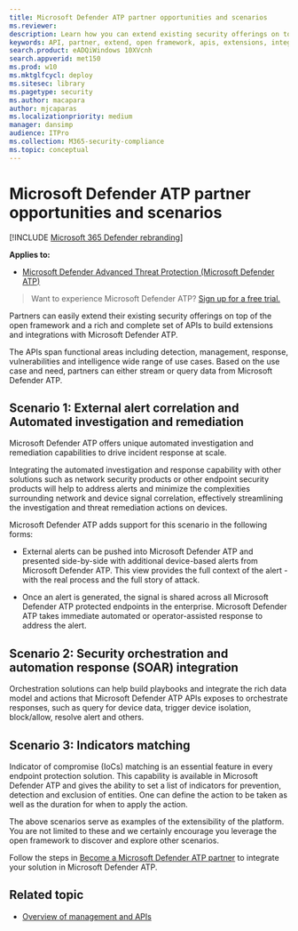```yaml
---
title: Microsoft Defender ATP partner opportunities and scenarios
ms.reviewer: 
description: Learn how you can extend existing security offerings on top of the open framework and a rich set of APIs to build extensions and integrations with Microsoft Defender ATP
keywords: API, partner, extend, open framework, apis, extensions, integrations, detection, management, response, vulnerabilities, intelligence
search.product: eADQiWindows 10XVcnh
search.appverid: met150
ms.prod: w10
ms.mktglfcycl: deploy
ms.sitesec: library
ms.pagetype: security
ms.author: macapara
author: mjcaparas
ms.localizationpriority: medium
manager: dansimp
audience: ITPro
ms.collection: M365-security-compliance 
ms.topic: conceptual 
---
```


# Microsoft Defender ATP partner opportunities and scenarios

[!INCLUDE [Microsoft 365 Defender rebranding](../../includes/microsoft-defender.md)]


**Applies to:** 
- [Microsoft Defender Advanced Threat Protection (Microsoft Defender ATP)](https://go.microsoft.com/fwlink/p/?linkid=2146631)

> Want to experience Microsoft Defender ATP? [Sign up for a free trial.](https://www.microsoft.com/microsoft-365/windows/microsoft-defender-atp?ocid=docs-wdatp-exposedapis-abovefoldlink) 


Partners can easily extend their existing security offerings on top of the open framework and a rich and complete set of APIs to build extensions and integrations with Microsoft Defender ATP. 

The APIs span functional areas including detection, management, response, vulnerabilities and intelligence wide range of use cases. Based on the use case and need, partners can either stream or query data from Microsoft Defender ATP. 


## Scenario 1: External alert correlation and Automated investigation and remediation
Microsoft Defender ATP offers unique automated investigation and remediation capabilities to drive incident response at scale. 

Integrating the automated investigation and response capability with other solutions such as network security products or other endpoint security products will help to address alerts and minimize the complexities surrounding network and device signal correlation, effectively streamlining the investigation and threat remediation actions on devices.

Microsoft Defender ATP adds support for this scenario in the following forms:
- External alerts can be pushed into Microsoft Defender ATP and presented side-by-side with additional device-based alerts from Microsoft Defender ATP. This view provides the full context of the alert - with the real process and the full story of attack.

- Once an alert is generated, the signal is shared across all Microsoft Defender ATP protected endpoints in the enterprise. Microsoft Defender ATP takes immediate automated or operator-assisted response to address the alert.

## Scenario 2: Security orchestration and automation response (SOAR) integration
Orchestration solutions can help build playbooks and integrate the rich data model and actions that Microsoft Defender ATP APIs exposes to orchestrate responses, such as query for device data, trigger device isolation, block/allow, resolve alert and others.

## Scenario 3: Indicators matching 
Indicator of compromise (IoCs) matching is an essential feature in every endpoint protection solution. This capability is available in Microsoft Defender ATP and gives the ability to set a list of indicators for prevention, detection and exclusion of entities. One can define the action to be taken as well as the duration for when to apply the action.

The above scenarios serve as examples of the extensibility of the platform. You are not limited to these and we certainly encourage you leverage the open framework to discover and explore other scenarios.

Follow the steps in [Become a Microsoft Defender ATP partner](get-started-partner-integration.md) to integrate your solution in Microsoft Defender ATP.

## Related topic
- [Overview of management and APIs](management-apis.md)
